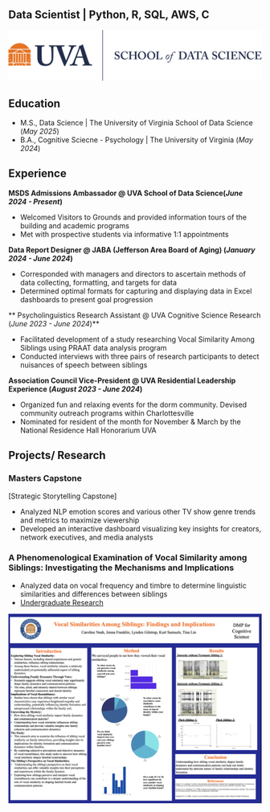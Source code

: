 
## Data Scientist | Python, R, SQL, AWS, C
![SDS](/assets/SDSLogo.png)

## Education
- M.S., Data Science	| The University of Virginia School of Data Science (_May 2025_)
- B.A., Cognitive Sciecne - Psychology | The University of Virginia (_May 2024_)

## Experience
**MSDS Admissions Ambassador @ UVA School of Data Science(_June 2024 - Present_)**
- Welcomed Visitors to Grounds and provided information tours of the building and academic programs
- Met with prospective students via informative 1:1 appointments

**Data Report Designer @ JABA (Jefferson Area Board of Aging) (_January 2024 - June 2024_)**
- Corresponded with managers and directors to ascertain methods of data collecting, formatting, and targets for data
- Determined optimal formats for capturing and displaying data in Excel dashboards to present goal progression

** Psycholinguistics Research Assistant @ UVA Cognitive Science Research (_June 2023 - June 2024_)**
- Facilitated development of a study researching Vocal Similarity Among Siblings using PRAAT data analysis program
- Conducted interviews with three pairs of research participants to detect nuisances of speech between siblings

**Association Council Vice-President @ UVA Residential Leadership Experience (_August 2023 - June 2024_)**
- Organized fun and relaxing events for the dorm community. Devised community outreach programs within Charlottesville
- Nominated for resident of the month for November & March by the National Residence Hall Honorarium UVA

## Projects/ Research
### Masters Capstone
[Strategic Storytelling Capstone]
- Analyzed NLP emotion scores and various other TV show genre trends and metrics to maximize viewership
- Developed an interactive dashboard visualizing key insights for creators, network executives, and media analysts

### A Phenomenological Examination of Vocal Similarity among Siblings: Investigating the Mechanisms and Implications
- Analyzed data on vocal frequency and timbre to determine linguistic similarities and differences between siblings
- [Undergraduate Research](https://ftl4n1.wixsite.com/lonckelab/vocal-similarity-among-siblings)
  
![CogSci Poster](/assets/poster.png)
